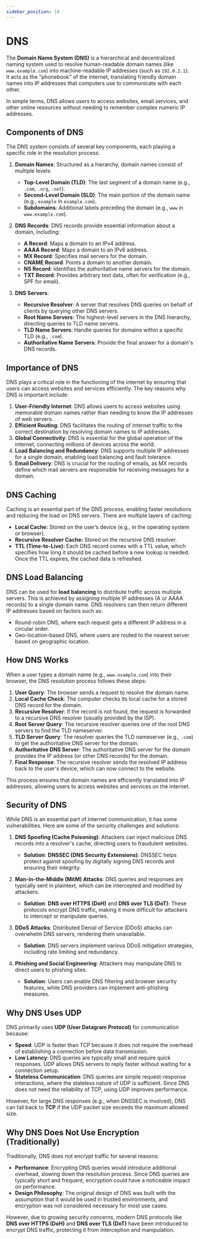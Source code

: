 ```yaml
---
sidebar_position: 14
---
```


# DNS

The **Domain Name System (DNS)** is a hierarchical and decentralized naming system used to resolve human-readable domain names (like `www.example.com`) into machine-readable IP addresses (such as `192.0.2.1`). It acts as the "phonebook" of the internet, translating friendly domain names into IP addresses that computers use to communicate with each other.

In simple terms, DNS allows users to access websites, email services, and other online resources without needing to remember complex numeric IP addresses.

## Components of DNS

The DNS system consists of several key components, each playing a specific role in the resolution process:

1. **Domain Names**: Structured as a hierarchy, domain names consist of multiple levels:

   - **Top-Level Domain (TLD)**: The last segment of a domain name (e.g., `.com`, `.org`, `.net`).
   - **Second-Level Domain (SLD)**: The main portion of the domain name (e.g., `example` in `example.com`).
   - **Subdomains**: Additional labels preceding the domain (e.g., `www` in `www.example.com`).

2. **DNS Records**: DNS records provide essential information about a domain, including:

   - **A Record**: Maps a domain to an IPv4 address.
   - **AAAA Record**: Maps a domain to an IPv6 address.
   - **MX Record**: Specifies mail servers for the domain.
   - **CNAME Record**: Points a domain to another domain.
   - **NS Record**: Identifies the authoritative name servers for the domain.
   - **TXT Record**: Provides arbitrary text data, often for verification (e.g., SPF for email).

3. **DNS Servers**:
   - **Recursive Resolver**: A server that resolves DNS queries on behalf of clients by querying other DNS servers.
   - **Root Name Servers**: The highest-level servers in the DNS hierarchy, directing queries to TLD name servers.
   - **TLD Name Servers**: Handle queries for domains within a specific TLD (e.g., `.com`).
   - **Authoritative Name Servers**: Provide the final answer for a domain's DNS records.

## Importance of DNS

DNS plays a critical role in the functioning of the internet by ensuring that users can access websites and services efficiently. The key reasons why DNS is important include:

1. **User-Friendly Internet**: DNS allows users to access websites using memorable domain names rather than needing to know the IP addresses of web servers.
2. **Efficient Routing**: DNS facilitates the routing of internet traffic to the correct destination by resolving domain names to IP addresses.
3. **Global Connectivity**: DNS is essential for the global operation of the internet, connecting millions of devices across the world.
4. **Load Balancing and Redundancy**: DNS supports multiple IP addresses for a single domain, enabling load balancing and fault tolerance.
5. **Email Delivery**: DNS is crucial for the routing of emails, as MX records define which mail servers are responsible for receiving messages for a domain.

## DNS Caching

Caching is an essential part of the DNS process, enabling faster resolutions and reducing the load on DNS servers. There are multiple layers of caching:

- **Local Cache:** Stored on the user’s device (e.g., in the operating system or browser).
- **Recursive Resolver Cache:** Stored on the recursive DNS resolver.
- **TTL (Time-to-Live):** Each DNS record comes with a TTL value, which specifies how long it should be cached before a new lookup is needed. Once the TTL expires, the cached data is refreshed.

## DNS Load Balancing

DNS can be used for **load balancing** to distribute traffic across multiple servers. This is achieved by assigning multiple IP addresses (A or AAAA records) to a single domain name. DNS resolvers can then return different IP addresses based on factors such as:

- Round-robin DNS, where each request gets a different IP address in a circular order.
- Geo-location-based DNS, where users are routed to the nearest server based on geographic location.

## How DNS Works

When a user types a domain name (e.g., `www.example.com`) into their browser, the DNS resolution process follows these steps:

1. **User Query**: The browser sends a request to resolve the domain name.
2. **Local Cache Check**: The computer checks its local cache for a stored DNS record for the domain.
3. **Recursive Resolver**: If the record is not found, the request is forwarded to a recursive DNS resolver (usually provided by the ISP).
4. **Root Server Query**: The recursive resolver queries one of the root DNS servers to find the TLD nameserver.
5. **TLD Server Query**: The resolver queries the TLD nameserver (e.g., `.com`) to get the authoritative DNS server for the domain.
6. **Authoritative DNS Server**: The authoritative DNS server for the domain provides the IP address (or other DNS records) for the domain.
7. **Final Response**: The recursive resolver sends the resolved IP address back to the user's device, which can now connect to the website.

This process ensures that domain names are efficiently translated into IP addresses, allowing users to access websites and services on the internet.

## Security of DNS

While DNS is an essential part of internet communication, it has some vulnerabilities. Here are some of the security challenges and solutions:

1. **DNS Spoofing (Cache Poisoning)**: Attackers can inject malicious DNS records into a resolver's cache, directing users to fraudulent websites.

   - **Solution**: **DNSSEC (DNS Security Extensions)**: DNSSEC helps protect against spoofing by digitally signing DNS records and ensuring their integrity.

2. **Man-in-the-Middle (MitM) Attacks**: DNS queries and responses are typically sent in plaintext, which can be intercepted and modified by attackers.

   - **Solution**: **DNS over HTTPS (DoH)** and **DNS over TLS (DoT)**: These protocols encrypt DNS traffic, making it more difficult for attackers to intercept or manipulate queries.

3. **DDoS Attacks**: Distributed Denial of Service (DDoS) attacks can overwhelm DNS servers, rendering them unavailable.

   - **Solution**: DNS servers implement various DDoS mitigation strategies, including rate limiting and redundancy.

4. **Phishing and Social Engineering**: Attackers may manipulate DNS to direct users to phishing sites.
   - **Solution**: Users can enable DNS filtering and browser security features, while DNS providers can implement anti-phishing measures.

## Why DNS Uses UDP

DNS primarily uses **UDP (User Datagram Protocol)** for communication because:

- **Speed**: UDP is faster than TCP because it does not require the overhead of establishing a connection before data transmission.
- **Low Latency**: DNS queries are typically small and require quick responses. UDP allows DNS servers to reply faster without waiting for a connection setup.
- **Stateless Communication**: DNS queries are simple request-response interactions, where the stateless nature of UDP is sufficient. Since DNS does not need the reliability of TCP, using UDP improves performance.

However, for large DNS responses (e.g., when DNSSEC is involved), DNS can fall back to **TCP** if the UDP packet size exceeds the maximum allowed size.

## Why DNS Does Not Use Encryption (Traditionally)

Traditionally, DNS does not encrypt traffic for several reasons:

- **Performance**: Encrypting DNS queries would introduce additional overhead, slowing down the resolution process. Since DNS queries are typically short and frequent, encryption could have a noticeable impact on performance.
- **Design Philosophy**: The original design of DNS was built with the assumption that it would be used in trusted environments, and encryption was not considered necessary for most use cases.

However, due to growing security concerns, modern DNS protocols like **DNS over HTTPS (DoH)** and **DNS over TLS (DoT)** have been introduced to encrypt DNS traffic, protecting it from interception and manipulation.
